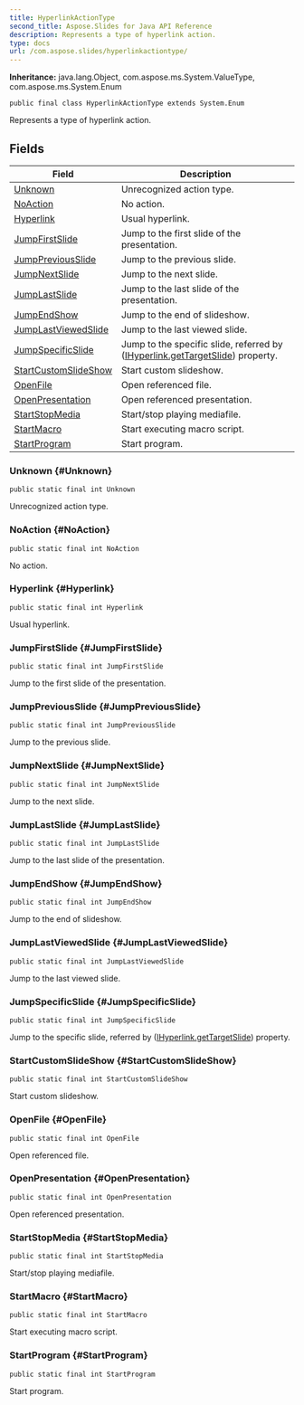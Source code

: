 ```yaml
---
title: HyperlinkActionType
second_title: Aspose.Slides for Java API Reference
description: Represents a type of hyperlink action.
type: docs
url: /com.aspose.slides/hyperlinkactiontype/
---
```

**Inheritance:**
java.lang.Object, com.aspose.ms.System.ValueType, com.aspose.ms.System.Enum
```
public final class HyperlinkActionType extends System.Enum
```

Represents a type of hyperlink action.
## Fields

| Field | Description |
| --- | --- |
| [Unknown](#Unknown) | Unrecognized action type. |
| [NoAction](#NoAction) | No action. |
| [Hyperlink](#Hyperlink) | Usual hyperlink. |
| [JumpFirstSlide](#JumpFirstSlide) | Jump to the first slide of the presentation. |
| [JumpPreviousSlide](#JumpPreviousSlide) | Jump to the previous slide. |
| [JumpNextSlide](#JumpNextSlide) | Jump to the next slide. |
| [JumpLastSlide](#JumpLastSlide) | Jump to the last slide of the presentation. |
| [JumpEndShow](#JumpEndShow) | Jump to the end of slideshow. |
| [JumpLastViewedSlide](#JumpLastViewedSlide) | Jump to the last viewed slide. |
| [JumpSpecificSlide](#JumpSpecificSlide) | Jump to the specific slide, referred by ([IHyperlink.getTargetSlide](../../com.aspose.slides/ihyperlink\#getTargetSlide)) property. |
| [StartCustomSlideShow](#StartCustomSlideShow) | Start custom slideshow. |
| [OpenFile](#OpenFile) | Open referenced file. |
| [OpenPresentation](#OpenPresentation) | Open referenced presentation. |
| [StartStopMedia](#StartStopMedia) | Start/stop playing mediafile. |
| [StartMacro](#StartMacro) | Start executing macro script. |
| [StartProgram](#StartProgram) | Start program. |
### Unknown {#Unknown}
```
public static final int Unknown
```


Unrecognized action type.

### NoAction {#NoAction}
```
public static final int NoAction
```


No action.

### Hyperlink {#Hyperlink}
```
public static final int Hyperlink
```


Usual hyperlink.

### JumpFirstSlide {#JumpFirstSlide}
```
public static final int JumpFirstSlide
```


Jump to the first slide of the presentation.

### JumpPreviousSlide {#JumpPreviousSlide}
```
public static final int JumpPreviousSlide
```


Jump to the previous slide.

### JumpNextSlide {#JumpNextSlide}
```
public static final int JumpNextSlide
```


Jump to the next slide.

### JumpLastSlide {#JumpLastSlide}
```
public static final int JumpLastSlide
```


Jump to the last slide of the presentation.

### JumpEndShow {#JumpEndShow}
```
public static final int JumpEndShow
```


Jump to the end of slideshow.

### JumpLastViewedSlide {#JumpLastViewedSlide}
```
public static final int JumpLastViewedSlide
```


Jump to the last viewed slide.

### JumpSpecificSlide {#JumpSpecificSlide}
```
public static final int JumpSpecificSlide
```


Jump to the specific slide, referred by ([IHyperlink.getTargetSlide](../../com.aspose.slides/ihyperlink\#getTargetSlide)) property.

### StartCustomSlideShow {#StartCustomSlideShow}
```
public static final int StartCustomSlideShow
```


Start custom slideshow.

### OpenFile {#OpenFile}
```
public static final int OpenFile
```


Open referenced file.

### OpenPresentation {#OpenPresentation}
```
public static final int OpenPresentation
```


Open referenced presentation.

### StartStopMedia {#StartStopMedia}
```
public static final int StartStopMedia
```


Start/stop playing mediafile.

### StartMacro {#StartMacro}
```
public static final int StartMacro
```


Start executing macro script.

### StartProgram {#StartProgram}
```
public static final int StartProgram
```


Start program.

